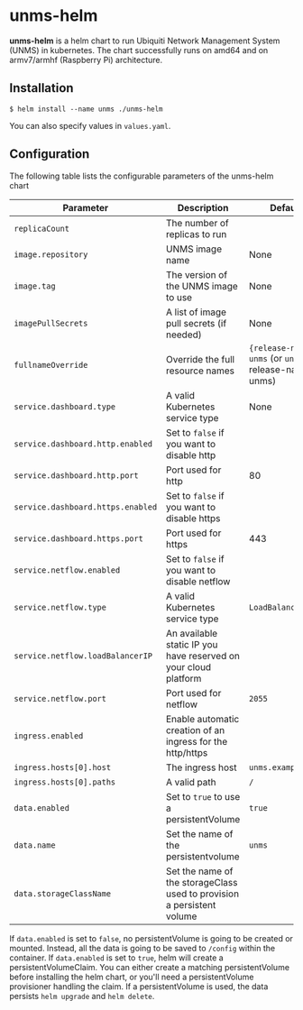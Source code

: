 # unms-helm

**unms-helm** is a helm chart to run Ubiquiti Network Management System (UNMS) in kubernetes.
The chart successfully runs on amd64 and on armv7/armhf (Raspberry Pi) architecture.

## Installation

```console
$ helm install --name unms ./unms-helm
```
You can also specify values in `values.yaml`.

## Configuration

The following table lists the configurable parameters of the unms-helm chart

| Parameter                      | Description                                                                                                          | Default                                           |
| -------------------------------| ---------------------------------------------------------------------------------------------------------------------------- | ------------------------------------------------- |
| `replicaCount`                 | The number of replicas to run |
| `image.repository`             | UNMS image name                                | None                        |
| `image.tag`                    | The version of the UNMS image to use      | None                                          |
| `imagePullSecrets`             | A list of image pull secrets (if needed)  | None                              |
| `fullnameOverride` | Override the full resource names | `{release-name}-unms` (or `unms` if release-name is unms) |
| `service.dashboard.type` | A valid Kubernetes service type| None                                    |
| `service.dashboard.http.enabled` | Set to `false` if you want to disable http |
| `service.dashboard.http.port` | Port used for http | 80 |
| `service.dashboard.https.enabled` | Set to `false` if you want to disable https |
| `service.dashboard.https.port` | Port used for https | 443 |
| `service.netflow.enabled` | Set to `false` if you want to disable netflow |
| `service.netflow.type` | A valid Kubernetes service type | `LoadBalancer` |
| `service.netflow.loadBalancerIP` | An available static IP you have reserved on your cloud platform |
| `service.netflow.port` | Port used for netflow | `2055` |
| `ingress.enabled` | Enable automatic creation of an ingress for the http/https |
| `ingress.hosts[0].host` | The ingress host | `unms.example.com` |
| `ingress.hosts[0].paths` | A valid path | `/` |
| `data.enabled` | Set to `true` to use a persistentVolume | `true` |
| `data.name` | Set the name of the persistentvolume | `unms` |
| `data.storageClassName` | Set the name of the storageClass used to provision a persistent volume |

If `data.enabled` is set to `false`, no persistentVolume is going to be created or mounted. Instead, all the data is going to be saved to `/config` within the container. If `data.enabled` is set to `true`, helm will create a persistentVolumeClaim. You can either create a matching persistentVolume before installing the helm chart, or you'll need a persistentVolume provisioner handling the claim. If a persistentVolume is used, the data persists `helm upgrade` and `helm delete`.
